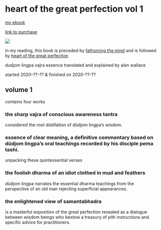 # heart of the great perfection vol 1

[my ebook](https://play.google.com/books/reader?id=FcBnCwAAQBAJ&pg=GBS.PT4)

[link to purchase](https://wisdomexperience.org/product/dudjom-lingpas-visions-great-perfection/)

![](https://wisdomexperience.org/wp-content/uploads/2018/10/DudjomLingpa-3books-for-web-1.jpg)

in my reading, this book is preceded by [fathoming the mind](fathoming.md) and is followed by [heart of the great perfection](heart-2.md)

dudjom lingpa vajra essence translated and explained by alan wallace

started 2020-??-?? & finished on 2020-??-?? 

## volume 1 

contains four works

### the sharp vajra of conscious awareness tantra

considered the root distillation of düdjom lingpa’s wisdom. 

### essence of clear meaning, a definitive commentary based on düdjom lingpa’s oral teachings recorded by his disciple pema tashi. 

unpacking these quintessential verses 

### the foolish dharma of an idiot clothed in mud and feathers

düdjom lingpa narrates the essential dharma teachings from the perspective of an old man rejecting superficial appearances. 

### the enlightened view of samantabhadra 

is a masterful exposition of the great perfection revealed as a dialogue between wisdom beings who bestow a treasury of pith instructions and specific advice for practitioners.

